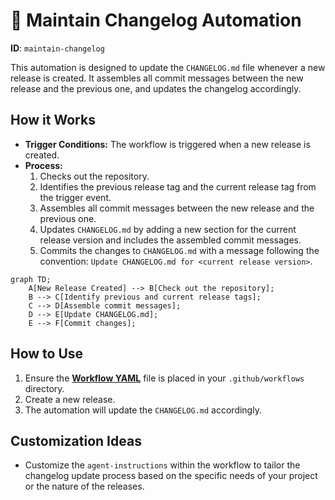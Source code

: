 # 📝 Maintain Changelog Automation

**ID**: `maintain-changelog`

This automation is designed to update the `CHANGELOG.md` file whenever a new release is created. It assembles all commit messages between the new release and the previous one, and updates the changelog accordingly.

## How it Works

- **Trigger Conditions:** The workflow is triggered when a new release is created.
- **Process:**
  1. Checks out the repository.
  2. Identifies the previous release tag and the current release tag from the trigger event.
  3. Assembles all commit messages between the new release and the previous one.
  4. Updates `CHANGELOG.md` by adding a new section for the current release version and includes the assembled commit messages.
  5. Commits the changes to `CHANGELOG.md` with a message following the convention: `Update CHANGELOG.md for <current release version>`.

```mermaid
graph TD;
    A[New Release Created] --> B[Check out the repository];
    B --> C[Identify previous and current release tags];
    C --> D[Assemble commit messages];
    D --> E[Update CHANGELOG.md];
    E --> F[Commit changes];
```

## How to Use

1. Ensure the **[Workflow YAML](./workflow.yaml)** file is placed in your `.github/workflows` directory.
2. Create a new release.
3. The automation will update the `CHANGELOG.md` accordingly.

## Customization Ideas

- Customize the `agent-instructions` within the workflow to tailor the changelog update process based on the specific needs of your project or the nature of the releases.
